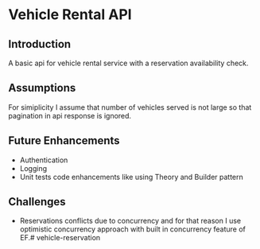 # Vehicle Rental API

## Introduction
A basic api for vehicle rental service with a reservation availability check.

## Assumptions
For simiplicity I assume that number of vehicles served is not large so that pagination in api response is ignored. 

## Future Enhancements
- Authentication
- Logging
- Unit tests code enhancements like using Theory and Builder pattern

## Challenges
- Reservations conflicts due to concurrency and for that reason I use optimistic concurrency approach with built in concurrency feature of EF.# vehicle-reservation
